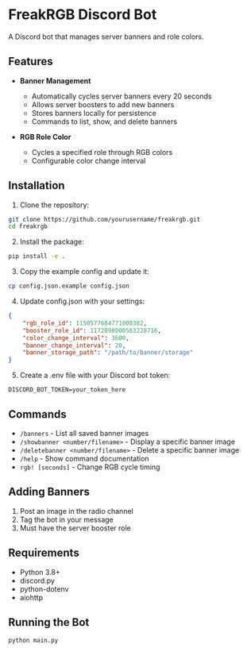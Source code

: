 # FreakRGB Discord Bot

A Discord bot that manages server banners and role colors.

## Features

- **Banner Management**
  - Automatically cycles server banners every 20 seconds
  - Allows server boosters to add new banners
  - Stores banners locally for persistence
  - Commands to list, show, and delete banners

- **RGB Role Color**
  - Cycles a specified role through RGB colors
  - Configurable color change interval

## Installation

1. Clone the repository:
```bash
git clone https://github.com/yourusername/freakrgb.git
cd freakrgb
```

2. Install the package:
```bash
pip install -e .
```

3. Copy the example config and update it:
```bash
cp config.json.example config.json
```

4. Update config.json with your settings:
```json
{
    "rgb_role_id": 1150577684771000382,
    "booster_role_id": 1172098000563228716,
    "color_change_interval": 3600,
    "banner_change_interval": 20,
    "banner_storage_path": "/path/to/banner/storage"
}
```

5. Create a .env file with your Discord bot token:
```
DISCORD_BOT_TOKEN=your_token_here
```

## Commands

- `/banners` - List all saved banner images
- `/showbanner <number/filename>` - Display a specific banner image
- `/deletebanner <number/filename>` - Delete a specific banner image
- `/help` - Show command documentation
- `rgb! [seconds]` - Change RGB cycle timing

## Adding Banners

1. Post an image in the radio channel
2. Tag the bot in your message
3. Must have the server booster role

## Requirements

- Python 3.8+
- discord.py
- python-dotenv
- aiohttp

## Running the Bot

```bash
python main.py
